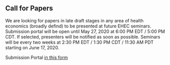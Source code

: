 ## Call for Papers

We are looking for papers in late draft stages in any area of health economics (broadly defind) to be presented at future EHEC seminars.  Submission portal will be open until May 27, 2020 at 6:00 PM EDT / 5:00 PM CDT.  If selected, presenters will be notified as soon as possible.  Seminars will be every two weeks at 2:30 PM EDT / 1:30 PM CDT / 11:30 AM PDT starting on June 17, 2020. 

Submission Portal [in this form](https://forms.gle/qUxCU7nkzQcfqa4M7)
